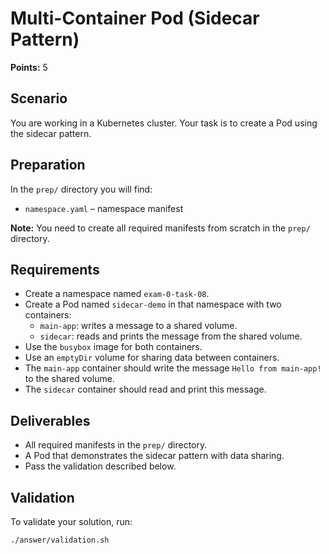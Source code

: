 # Multi-Container Pod (Sidecar Pattern)

**Points:** 5

## Scenario
You are working in a Kubernetes cluster. Your task is to create a Pod using the sidecar pattern.

## Preparation
In the `prep/` directory you will find:
- `namespace.yaml` – namespace manifest

**Note:** You need to create all required manifests from scratch in the `prep/` directory.

## Requirements
- Create a namespace named `exam-0-task-08`.
- Create a Pod named `sidecar-demo` in that namespace with two containers:
  - `main-app`: writes a message to a shared volume.
  - `sidecar`: reads and prints the message from the shared volume.
- Use the `busybox` image for both containers.
- Use an `emptyDir` volume for sharing data between containers.
- The `main-app` container should write the message `Hello from main-app!` to the shared volume.
- The `sidecar` container should read and print this message.

## Deliverables
- All required manifests in the `prep/` directory.
- A Pod that demonstrates the sidecar pattern with data sharing.
- Pass the validation described below.

## Validation
To validate your solution, run:

```sh
./answer/validation.sh
```
